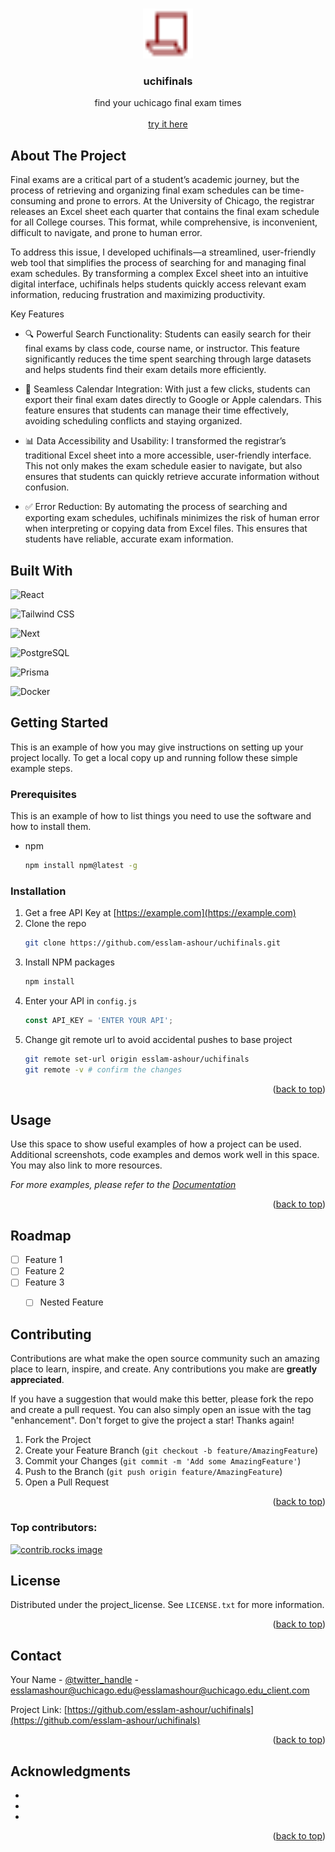 <a id="readme-top"></a>



<!-- PROJECT LOGO -->
<br />
<div align="center">
  <a href="https://github.com/esslam-ashour/uchifinals">
    <img src="app/favicon.ico" alt="Logo" width="80" height="80">
  </a>

<h3 align="center">uchifinals</h3>

  <p align="center">
    find your uchicago final exam times
    <br />
    <br />
    <a href="https://uchifinals.vercel.app">try it here</a>
  </p>
</div>

<!-- ABOUT THE PROJECT -->
## About The Project

Final exams are a critical part of a student’s academic journey, but the process of retrieving and organizing final exam schedules can be time-consuming and prone to errors. At the University of Chicago, the registrar releases an Excel sheet each quarter that contains the final exam schedule for all College courses. This format, while comprehensive, is inconvenient, difficult to navigate, and prone to human error.

To address this issue, I developed uchifinals—a streamlined, user-friendly web tool that simplifies the process of searching for and managing final exam schedules. By transforming a complex Excel sheet into an intuitive digital interface, uchifinals helps students quickly access relevant exam information, reducing frustration and maximizing productivity.

Key Features
- 🔍 Powerful Search Functionality: Students can easily search for their final exams by class code, course name, or instructor. This feature significantly reduces the time spent searching through large datasets and helps students find their exam details more efficiently.

- 📅 Seamless Calendar Integration: With just a few clicks, students can export their final exam dates directly to Google or Apple calendars. This feature ensures that students can manage their time effectively, avoiding scheduling conflicts and staying organized.

- 📊 Data Accessibility and Usability: I transformed the registrar’s traditional Excel sheet into a more accessible, user-friendly interface. This not only makes the exam schedule easier to navigate, but also ensures that students can quickly retrieve accurate information without confusion.

- ✅ Error Reduction: By automating the process of searching and exporting exam schedules, uchifinals minimizes the risk of human error when interpreting or copying data from Excel files. This ensures that students have reliable, accurate exam information.

## Built With
![React][React.js]

![Tailwind CSS][Tailwind CSS]

![Next][Next.js]

![PostgreSQL][PostgreSQL]

![Prisma][Prisma]

![Docker][Docker]




<!-- GETTING STARTED -->
## Getting Started

This is an example of how you may give instructions on setting up your project locally.
To get a local copy up and running follow these simple example steps.

### Prerequisites

This is an example of how to list things you need to use the software and how to install them.
* npm
  ```sh
  npm install npm@latest -g
  ```

### Installation

1. Get a free API Key at [https://example.com](https://example.com)
2. Clone the repo
   ```sh
   git clone https://github.com/esslam-ashour/uchifinals.git
   ```
3. Install NPM packages
   ```sh
   npm install
   ```
4. Enter your API in `config.js`
   ```js
   const API_KEY = 'ENTER YOUR API';
   ```
5. Change git remote url to avoid accidental pushes to base project
   ```sh
   git remote set-url origin esslam-ashour/uchifinals
   git remote -v # confirm the changes
   ```

<p align="right">(<a href="#readme-top">back to top</a>)</p>



<!-- USAGE EXAMPLES -->
## Usage

Use this space to show useful examples of how a project can be used. Additional screenshots, code examples and demos work well in this space. You may also link to more resources.

_For more examples, please refer to the [Documentation](https://example.com)_

<p align="right">(<a href="#readme-top">back to top</a>)</p>



<!-- ROADMAP -->
## Roadmap

- [ ] Feature 1
- [ ] Feature 2
- [ ] Feature 3
    - [ ] Nested Feature




<!-- CONTRIBUTING -->
## Contributing

Contributions are what make the open source community such an amazing place to learn, inspire, and create. Any contributions you make are **greatly appreciated**.

If you have a suggestion that would make this better, please fork the repo and create a pull request. You can also simply open an issue with the tag "enhancement".
Don't forget to give the project a star! Thanks again!

1. Fork the Project
2. Create your Feature Branch (`git checkout -b feature/AmazingFeature`)
3. Commit your Changes (`git commit -m 'Add some AmazingFeature'`)
4. Push to the Branch (`git push origin feature/AmazingFeature`)
5. Open a Pull Request

<p align="right">(<a href="#readme-top">back to top</a>)</p>

### Top contributors:

<a href="https://github.com/esslam-ashour/uchifinals/graphs/contributors">
  <img src="https://contrib.rocks/image?repo=esslam-ashour/uchifinals" alt="contrib.rocks image" />
</a>



<!-- LICENSE -->
## License

Distributed under the project_license. See `LICENSE.txt` for more information.

<p align="right">(<a href="#readme-top">back to top</a>)</p>



<!-- CONTACT -->
## Contact

Your Name - [@twitter_handle](https://twitter.com/twitter_handle) - esslamashour@uchicago.edu@esslamashour@uchicago.edu_client.com

Project Link: [https://github.com/esslam-ashour/uchifinals](https://github.com/esslam-ashour/uchifinals)

<p align="right">(<a href="#readme-top">back to top</a>)</p>



<!-- ACKNOWLEDGMENTS -->
## Acknowledgments

* []()
* []()
* []()

<p align="right">(<a href="#readme-top">back to top</a>)</p>



<!-- MARKDOWN LINKS & IMAGES -->
<!-- https://www.markdownguide.org/basic-syntax/#reference-style-links -->
[Next.js]: https://img.shields.io/badge/next.js-000000?style=for-the-badge&logo=nextdotjs&logoColor=white
[React.js]: https://img.shields.io/badge/React-20232A?style=for-the-badge&logo=react&logoColor=61DAFB
[PostgreSQL]: https://img.shields.io/badge/postgresql-4169e1?style=for-the-badge&logo=postgresql&logoColor=white
[Docker]: https://img.shields.io/badge/Docker-2496ED?logo=docker&logoColor=white&style=for-the-badge
[Prisma]: https://img.shields.io/badge/Prisma-3982CE?style=for-the-badge&logo=Prisma&logoColor=white
[Tailwind CSS]: https://img.shields.io/badge/Tailwind_CSS-grey?style=for-the-badge&logo=tailwind-css&logoColor=38B2AC

